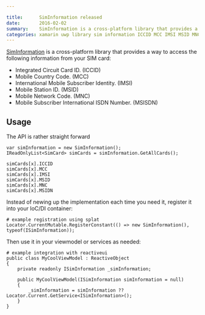 ```yaml
---

title:      SimInformation released
date:       2016-02-02
summary:    SimInformation is a cross-platform library that provides a way to access information from your SIM card, such as ICCID, MCC, IMSI, MSID, MNC and MSISDN.
categories: xamarin uwp library sim information ICCID MCC IMSI MSID MNC MSISDN
---
```


[SimInformation](https://github.com/ghuntley/siminformation) is a cross-platform library that provides a way to access the following information from your SIM card:

* Integrated Circuit Card ID. (ICCID)
* Mobile Country Code. (MCC)
* International Mobile Subscriber Identity. (IMSI)
* Mobile Station ID. (MSID)
* Mobile Network Code. (MNC)
* Mobile Subscriber International ISDN Number. (MSISDN)

## Usage

The API is rather straight forward

    var simInformation = new SimInformation();
    IReadOnlyList<SimCard> simCards = simInformation.GetAllCards();

    simCards[x].ICCID
    simCards[x].MCC
    simCards[x].IMSI
    simCards[x].MSID
    simCards[x].MNC
    simCards[x].MSIDN

Instead of newing up the implementation each time you need it, register it into your IoC/DI container:

    # example registration using splat
    Locator.CurrentMutable.RegisterConstant(() => new SimInformation(), typeof(ISimInformation));

Then use it in your viewmodel or services as needed:

    # example integration with reactiveui
    public class MyCoolViewModel : ReactiveObject
    {
        private readonly ISimInformation _simInformation;
        
        public MyCoolViewModel(ISimInformation simInformation = null)
        {
            _simInformation = simInformation ?? Locator.Current.GetService<ISimInformation>();
        }
    }
